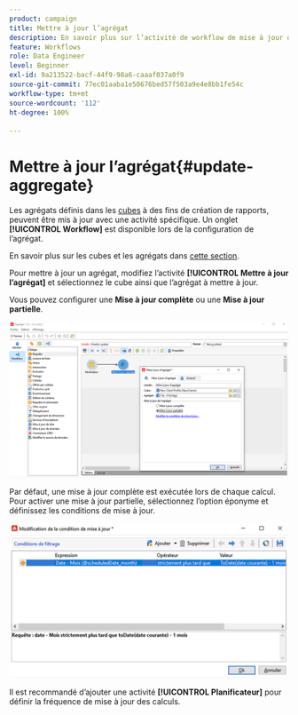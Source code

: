```yaml
---
product: campaign
title: Mettre à jour l’agrégat
description: En savoir plus sur l’activité de workflow de mise à jour d’agrégat
feature: Workflows
role: Data Engineer
level: Beginner
exl-id: 9a213522-bacf-44f9-98a6-caaaf037a0f9
source-git-commit: 77ec01aaba1e50676bed57f503a9e4e8bb1fe54c
workflow-type: tm+mt
source-wordcount: '112'
ht-degree: 100%

---
```


# Mettre à jour l’agrégat{#update-aggregate}

Les agrégats définis dans les [cubes](../../v8/reporting/gs-cubes.md) à des fins de création de rapports, peuvent être mis à jour avec une activité spécifique. Un onglet **[!UICONTROL Workflow]** est disponible lors de la configuration de l’agrégat.

En savoir plus sur les cubes et les agrégats dans [cette section](../../v8/reporting/customize-cubes.md#calculate-and-use-aggregates).

Pour mettre à jour un agrégat, modifiez l’activité **[!UICONTROL Mettre à jour l’agrégat]** et sélectionnez le cube ainsi que l’agrégat à mettre à jour.

Vous pouvez configurer une **Mise à jour complète** ou une **Mise à jour partielle**.

![](assets/update-aggregate-details.png)

Par défaut, une mise à jour complète est exécutée lors de chaque calcul. Pour activer une mise à jour partielle, sélectionnez l’option éponyme et définissez les conditions de mise à jour.

![](assets/update-aggregate-partial.png)

Il est recommandé d’ajouter une activité **[!UICONTROL Planificateur]** pour définir la fréquence de mise à jour des calculs.
